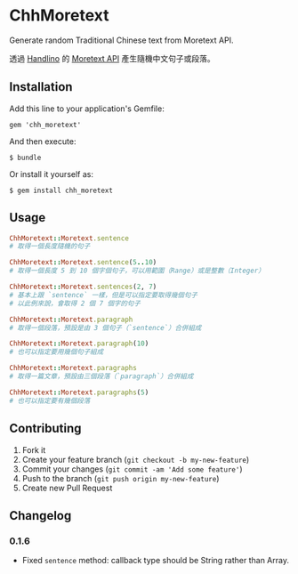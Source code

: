 # ChhMoretext

Generate random Traditional Chinese text from Moretext API.

透過 [Handlino][handlino] 的 [Moretext API][moretext-api] 產生隨機中文句子或段落。

[handlino]: http://handlino.com/
[moretext-api]: http://more.handlino.com/api

## Installation

Add this line to your application's Gemfile:

    gem 'chh_moretext'

And then execute:

    $ bundle

Or install it yourself as:

    $ gem install chh_moretext

## Usage

``` ruby
ChhMoretext::Moretext.sentence
# 取得一個長度隨機的句子

ChhMoretext::Moretext.sentence(5..10)
# 取得一個長度 5 到 10 個字個句子，可以用範圍（Range）或是整數（Integer）

ChhMoretext::Moretext.sentences(2, 7)
# 基本上跟 `sentence` 一樣，但是可以指定要取得幾個句子
# 以此例來說，會取得 2 個 7 個字的句子

ChhMoretext::Moretext.paragraph
# 取得一個段落，預設是由 3 個句子（`sentence`）合併組成

ChhMoretext::Moretext.paragraph(10)
# 也可以指定要用幾個句子組成

ChhMoretext::Moretext.paragraphs
# 取得一篇文章，預設由三個段落（`paragraph`）合併組成

ChhMoretext::Moretext.paragraphs(5)
# 也可以指定要有幾個段落
```

## Contributing

1. Fork it
2. Create your feature branch (`git checkout -b my-new-feature`)
3. Commit your changes (`git commit -am 'Add some feature'`)
4. Push to the branch (`git push origin my-new-feature`)
5. Create new Pull Request

## Changelog

### 0.1.6

* Fixed `sentence` method: callback type should be String rather than Array.

